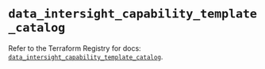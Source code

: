 # `data_intersight_capability_template_catalog`

Refer to the Terraform Registry for docs: [`data_intersight_capability_template_catalog`](https://registry.terraform.io/providers/ciscodevnet/intersight/1.0.71/docs/data-sources/capability_template_catalog).
